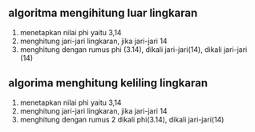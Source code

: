 ## algoritma mengihitung luar lingkaran

1. menetapkan nilai phi yaitu 3,14
2. menghitung jari-jari lingkaran, jika jari-jari 14
3. menghitung dengan rumus phi (3.14), dikali jari-jari(14), dikali jari-jari (14)

## algorima menghitung keliling lingkaran

1. menetapkan nilai phi yaitu 3,14
2. menghitung jari-jari lingkaran, jika jari-jari 14
3. menghitung dengan rumus 2 dikali phi(3.14), dikali jari-jari(14)
